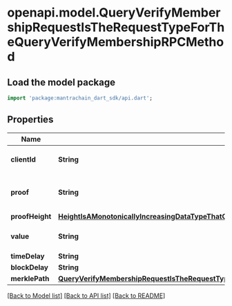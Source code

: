 # openapi.model.QueryVerifyMembershipRequestIsTheRequestTypeForTheQueryVerifyMembershipRPCMethod

## Load the model package
```dart
import 'package:mantrachain_dart_sdk/api.dart';
```

## Properties
Name | Type | Description | Notes
------------ | ------------- | ------------- | -------------
**clientId** | **String** | client unique identifier. | [optional] 
**proof** | **String** | the proof to be verified by the client. | [optional] 
**proofHeight** | [**HeightIsAMonotonicallyIncreasingDataTypeThatCanBeComparedAgainstAnotherHeightForThePurposesOfUpdatingAndFreezingClients**](HeightIsAMonotonicallyIncreasingDataTypeThatCanBeComparedAgainstAnotherHeightForThePurposesOfUpdatingAndFreezingClients.md) |  | [optional] 
**value** | **String** | the value which is proven. | [optional] 
**timeDelay** | **String** |  | [optional] 
**blockDelay** | **String** |  | [optional] 
**merklePath** | [**QueryVerifyMembershipRequestIsTheRequestTypeForTheQueryVerifyMembershipRPCMethodMerklePath**](QueryVerifyMembershipRequestIsTheRequestTypeForTheQueryVerifyMembershipRPCMethodMerklePath.md) |  | [optional] 

[[Back to Model list]](../README.md#documentation-for-models) [[Back to API list]](../README.md#documentation-for-api-endpoints) [[Back to README]](../README.md)


